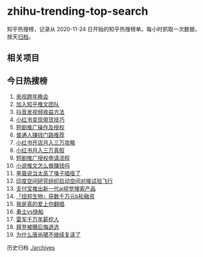 # zhihu-trending-top-search

知乎热搜榜，记录从 2020-11-24
日开始的知乎热搜榜单。每小时抓取一次数据，按天[归档](./archives)。

## 相关项目

## 今日热搜榜

<!-- BEGIN -->
<!-- 最后更新时间 Thu Jan 02 2025 23:09:38 GMT+0800 (China Standard Time) -->

1. [央视跨年晚会](https://www.zhihu.com/search?q=央视跨年晚会)
1. [加入知乎推文团队](https://www.zhihu.com/search?q=加入知乎推文团队)
1. [抖音发视频收益方法](https://www.zhihu.com/search?q=抖音发视频收益方法)
1. [小红书变现带货技巧](https://www.zhihu.com/search?q=小红书变现带货技巧)
1. [短剧推广操作及授权](https://www.zhihu.com/search?q=短剧推广操作及授权)
1. [普通人赚钱门路推荐](https://www.zhihu.com/search?q=普通人赚钱门路推荐)
1. [小红书开店月入三万攻略](https://www.zhihu.com/search?q=小红书开店月入三万攻略)
1. [小红书月入三万真假](https://www.zhihu.com/search?q=小红书月入三万真假)
1. [短剧推广授权申请流程](https://www.zhihu.com/search?q=短剧推广授权申请流程)
1. [小说推文怎么做赚钱吗](https://www.zhihu.com/search?q=小说推文怎么做赚钱吗)
1. [李晨说当太高了嗓子唱哑了](https://www.zhihu.com/search?q=李晨说当太高了嗓子唱哑了)
1. [印度空间研究组织启动空间对接试验飞行](https://www.zhihu.com/search?q=印度空间研究组织启动空间对接试验飞行)
1. [支付宝推出新一代ai视觉搜索产品](https://www.zhihu.com/search?q=支付宝推出新一代ai视觉搜索产品)
1. [「纽邦生物」获数千万元b轮融资](https://www.zhihu.com/search?q=「纽邦生物」获数千万元b轮融资)
1. [我是真的爱上你翻唱](https://www.zhihu.com/search?q=我是真的爱上你翻唱)
1. [勇士vs快船](https://www.zhihu.com/search?q=勇士vs快船)
1. [雷军千万年薪挖人](https://www.zhihu.com/search?q=雷军千万年薪挖人)
1. [拜登被曝后悔退选](https://www.zhihu.com/search?q=拜登被曝后悔退选)
1. [为什么唐尚珺不继续复读了](https://www.zhihu.com/search?q=为什么唐尚珺不继续复读了)

<!-- END -->

历史归档 [./archives](./archives)
